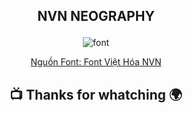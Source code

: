 ## <p align="center"> NVN NEOGRAPHY</p>

<p align="center"> <img src="https://github.com/zukahai/HaiZuka/blob/master/NVN-NEOGRAPHY/1.jpg" alt="font" /> </p>


[<p align="center"> Nguồn Font: Font Việt Hóa NVN </p>](https://www.facebook.com/NVNFONT)

## <p align="center">  :tv: Thanks for whatching :earth_africa: </p>

